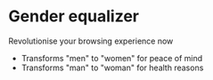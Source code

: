 # Gender equalizer

Revolutionise your browsing experience now

- Transforms "men" to "women" for peace of mind
- Transforms "man" to "woman" for health reasons
